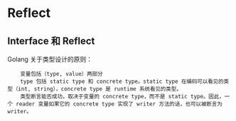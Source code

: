 # Reflect

## Interface 和 Reflect

Golang 关于类型设计的原则：
```
    变量包括（type, value）两部分
    type 包括 static type 和 concrete type。static type 在编码可以看见的类型（int, string），concrete type 是 runtime 系统看见的类型。
    类型断言能否成功，取决于变量的 concrete type，而不是 static type。因此，一个 reader 变量如果它的 concrete type 实现了 writer 方法的话，也可以被断言为 writer。
```
